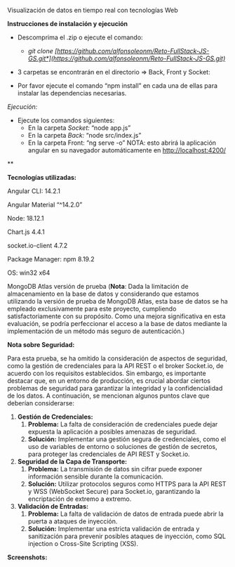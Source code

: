 ﻿Visualización de datos en tiempo real con tecnologías Web

**Instrucciones de instalación y ejecución**

- Descomprima el .zip o ejecute el comando: 
  - *git clone [https://github.com/alfonsoleonm/Reto-FullStack-JS-GS.git*](https://github.com/alfonsoleonm/Reto-FullStack-JS-GS.git)*
- 3 carpetas se encontrarán en el directorio => Back, Front y Socket:

- Por favor ejecute el comando “npm install” en cada una de ellas para instalar las dependencias necesarias.

*Ejecución:*

- Ejecute los comandos siguientes:
  - En la carpeta *Socket:* “node app.js”
  - En la carpeta *Back:* “node src/index.js”
  - En la carpeta Front: “ng serve -o” NOTA: esto abrirá la aplicación angular en su navegador automáticamente en <http://localhost:4200/>


**

**Tecnologías utilizadas:**

Angular CLI: 14.2.1

Angular Material “^14.2.0”

Node: 18.12.1

Chart.js 4.4.1

socket.io-client 4.7.2

Package Manager: npm 8.19.2

OS: win32 x64

MongoDB Atlas versión de prueba (**Nota**: Dada la limitación de almacenamiento en la base de datos y considerando que estamos utilizando la versión de prueba de MongoDB Atlas, esta base de datos se ha empleado exclusivamente para este proyecto, cumpliendo satisfactoriamente con su propósito. Como una mejora significativa en esta evaluación, se podría perfeccionar el acceso a la base de datos mediante la implementación de un método más seguro de autenticación.)

**Nota sobre Seguridad:**

Para esta prueba, se ha omitido la consideración de aspectos de seguridad, como la gestión de credenciales para la API REST o el broker Socket.io, de acuerdo con los requisitos establecidos. Sin embargo, es importante destacar que, en un entorno de producción, es crucial abordar ciertos problemas de seguridad para garantizar la integridad y la confidencialidad de los datos. A continuación, se mencionan algunos puntos clave que deberían considerarse:

1. **Gestión de Credenciales:**
   1. **Problema:** La falta de consideración de credenciales puede dejar expuesta la aplicación a posibles amenazas de seguridad.
   1. **Solución:** Implementar una gestión segura de credenciales, como el uso de variables de entorno o soluciones de gestión de secretos, para proteger las credenciales de API REST y Socket.io.
1. **Seguridad de la Capa de Transporte:**
   1. **Problema:** La transmisión de datos sin cifrar puede exponer información sensible durante la comunicación.
   1. **Solución:** Utilizar protocolos seguros como HTTPS para la API REST y WSS (WebSocket Secure) para Socket.io, garantizando la encriptación de extremo a extremo.
1. **Validación de Entradas:**
   1. **Problema:** La falta de validación de datos de entrada puede abrir la puerta a ataques de inyección.
   1. **Solución:** Implementar una estricta validación de entrada y sanitización para prevenir posibles ataques de inyección, como SQL injection o Cross-Site Scripting (XSS).



**Screenshots:**




